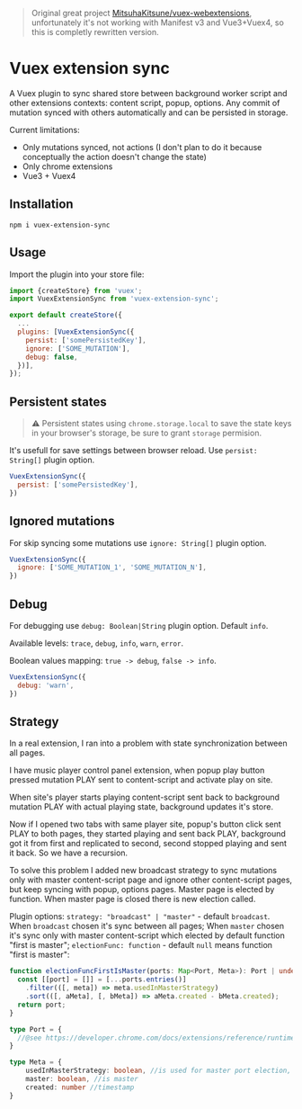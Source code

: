 > Original great project [MitsuhaKitsune/vuex-webextensions](https://github.com/MitsuhaKitsune/vuex-webextensions), unfortunately it's not working with Manifest v3 and Vue3+Vuex4, so this is completly rewritten version.

# Vuex extension sync

A Vuex plugin to sync shared store between background worker script and other extensions contexts: content script, popup, options. Any commit of mutation synced with others automatically and can be persisted in storage.

Current limitations:
* Only mutations synced, not actions (I don't plan to do it because conceptually the action doesn't change the state)
* Only chrome extensions
* Vue3 + Vuex4

## Installation

`npm i vuex-extension-sync`

## Usage

Import the plugin into your store file:

```javascript
import {createStore} from 'vuex';
import VuexExtensionSync from 'vuex-extension-sync';

export default createStore({
  ...
  plugins: [VuexExtensionSync({
    persist: ['somePersistedKey'],
    ignore: ['SOME_MUTATION'],
    debug: false,
  })],
});
```

## Persistent states

> ⚠ Persistent states using `chrome.storage.local` to save the state keys in your browser's storage, be sure to grant `storage` permision.

It's usefull for save settings between browser reload. Use `persist: String[]` plugin option.

```javascript
VuexExtensionSync({
  persist: ['somePersistedKey'],
})
```

## Ignored mutations 

For skip syncing some mutations use `ignore: String[]` plugin option. 

```javascript
VuexExtensionSync({
  ignore: ['SOME_MUTATION_1', 'SOME_MUTATION_N'],
})
```

## Debug 

For debugging use `debug: Boolean|String` plugin option. Default `info`.

Available levels: `trace`, `debug`, `info`, `warn`, `error`.

Boolean values mapping: `true -> debug`, `false -> info`.  

```javascript
VuexExtensionSync({
  debug: 'warn',
})
```

## Strategy

In a real extension, I ran into a problem with state synchronization between all pages.

I have music player control panel extension, when popup play button pressed mutation PLAY sent to content-script and activate play on site.

When site's player starts playing content-script sent back to background mutation PLAY with actual playing state, background updates it's store.

Now if I opened two tabs with same player site, popup's button click sent PLAY to both pages, they started playing and sent back PLAY, background got it from first and replicated to second, second stopped playing and sent it back. So we have a recursion.

To solve this problem I added new broadcast strategy to sync mutations only with master content-script page and ignore other content-script pages, but keep syncing with popup, options pages. Master page is elected by function. When master page is closed there is new election called.

Plugin options:
`strategy: "broadcast" | "master"` - default `broadcast`.
When `broadcast` chosen it's sync between all pages;
When `master` chosen it's sync only with master content-script which elected by default function "first is master";
`electionFunc: function` - default `null` means function "first is master":

```typescript
function electionFuncFirstIsMaster(ports: Map<Port, Meta>): Port | undefined {
  const [[port] = []] = [...ports.entries()]
    .filter(([, meta]) => meta.usedInMasterStrategy)
    .sort(([, aMeta], [, bMeta]) => aMeta.created - bMeta.created);
  return port;
}

type Port = {
  //@see https://developer.chrome.com/docs/extensions/reference/runtime/#type-Port
}

type Meta = {
    usedInMasterStrategy: boolean, //is used for master port election, cs pages only 
    master: boolean, //is master
    created: number //timestamp
}
```
